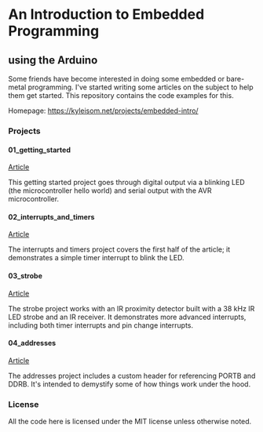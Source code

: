 # An Introduction to Embedded Programming
## using the Arduino

Some friends have become interested in doing some embedded or bare-metal
programming. I've started writing some articles on the subject to help
them get started. This repository contains the code examples for this.

Homepage: https://kyleisom.net/projects/embedded-intro/


### Projects

#### 01\_getting\_started

[Article](https://www.kyleisom.net/projects/embedded-intro/getting-started/)

This getting started project goes through digital output via a blinking
LED (the microcontroller hello world) and serial output with the AVR
microcontroller.

#### 02\_interrupts\_and\_timers

[Article](https://www.kyleisom.net/projects/embedded-intro/interrupts-and-timers/)

The interrupts and timers project covers the first half of the article; it
demonstrates a simple timer interrupt to blink the LED.

#### 03\_strobe

[Article](https://www.kyleisom.net/projects/embedded-intro/interrupts-and-timers/)

The strobe project works with an IR proximity detector built with a 38 kHz
IR LED strobe and an IR receiver. It demonstrates more advanced interrupts,
including both timer interrupts and pin change interrupts.

#### 04\_addresses

[Article](https://kyleisom.net/projects/embedded-intro/addresses-in-detail/)

The addresses project includes a custom header for referencing PORTB
and DDRB. It's intended to demystify some of how things work under the hood.


### License

All the code here is licensed under the MIT license unless otherwise noted.

